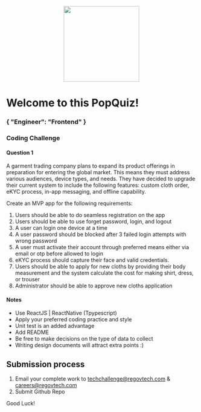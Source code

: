 <p align="center"> 
    <img src="https://regov-store.s3.ap-southeast-1.amazonaws.com/REGOV+Logo_CMYK.png" width="200" >
</p>

# Welcome to this PopQuiz!
### { "Engineer": "Frontend" }

### Coding Challenge

#### Question 1

A garment trading company plans to expand its product offerings in preparation for entering the global market. This means they must address various audiences, device types, and needs. They have decided to upgrade their current system to include the following features: custom cloth order, eKYC process, in-app messaging, and offline capability.

Create an MVP app for the following requirements:

1. Users should be able to do seamless registration on the app
2. Users should be able to use forget password, login, and logout
3. A user can login one device at a time
4. A user password should be blocked after 3 failed login attempts with wrong password
5. A user must activate their account through preferred means either via email or otp before allowed to login
6. eKYC process should capture their face and valid credentials.
7. Users should be able to apply for new cloths by providing their body measurement and the system calculate the cost for making shirt, dress, or trouser
8. Administrator should be able to approve new cloths application


#### Notes

- Use ReactJS | ReactNative (Tpypescript)
- Apply your preferred coding practice and style
- Unit test is an added advantage
- Add README 
- Be free to make decisions on the type of data to collect
- Writing design documents will attract extra points :)


## Submission process

1. Email your complete work to techchallenge@regovtech.com & careers@regovtech.com
2. Submit Github Repo

Good Luck!

